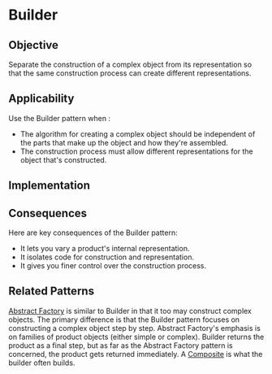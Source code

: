 # Builder

## Objective

Separate the construction of a complex object from its representation so that the same construction process can create different representations.

## Applicability

Use the Builder pattern when :

- The algorithm for creating a complex object should be independent of the parts that make up the object and how they're assembled.
- The construction process must allow different representations for the object that's constructed.

## Implementation

## Consequences

Here are key consequences of the Builder pattern:

- It lets you vary a product's internal representation.
- It isolates code for construction and representation.
- It gives you finer control over the construction process.

## Related Patterns

[Abstract Factory](../Abstract%20Factory/README.md) is similar to Builder in that it too may construct complex objects. The primary difference is that the Builder pattern focuses on constructing a complex object step by step. Abstract Factory's emphasis is on families of product objects (either simple or complex). Builder returns the product as a final step, but as far as the Abstract Factory pattern is concerned, the product gets returned
immediately.
A [Composite](https://) is what the builder often builds.
